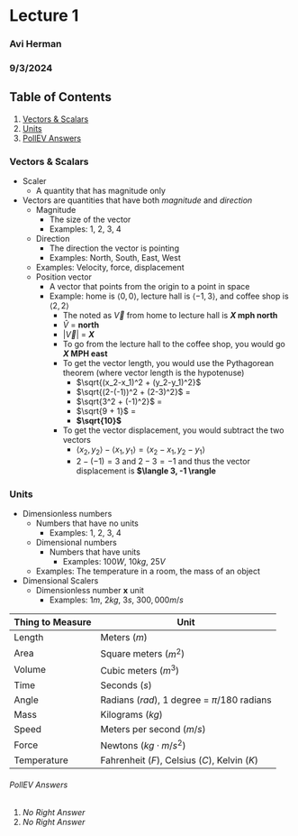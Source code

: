 # Lecture 1
### Avi Herman
### 9/3/2024

## Table of Contents
1. [Vectors & Scalars](#vectors--scalars)
2. [Units](#units)
3. [PollEV Answers](#pollev-answers)

### Vectors & Scalars
- Scaler  
  - A quantity that has magnitude only
- Vectors are quantities that have both *magnitude* and *direction*
  - Magnitude
    - The size of the vector
    - Examples: $1$, $2$, $3$, $4$
  - Direction
    - The direction the vector is pointing
    - Examples: North, South, East, West
  - Examples: Velocity, force, displacement
  - Position vector
    - A vector that points from the origin to a point in space
    - Example: home is $\langle 0, 0 \rangle$, lecture hall is $\langle -1, 3 \rangle$, and coffee shop is $\langle 2, 2 \rangle$
      - The noted as $\vec{V}$ from home to lecture hall is **$X$ mph north**
       - $\hat{V}$ = **north**
       - $|\vec{V}|$ = **$X$**
      - To go from the lecture hall to the coffee shop, you would go **$X$ MPH east**
       - To get the vector length, you would use the Pythagorean theorem (where vector length is the hypotenuse)
         - $\sqrt{(x_2-x_1)^2 + (y_2-y_1)^2}$
         - $\sqrt{(2-(-1))^2 + (2-3)^2}$ = 
         - $\sqrt{3^2 + (-1)^2}$ =
         - $\sqrt{9 + 1}$ = 
         - **$\sqrt{10}$**
       - To get the vector displacement, you would subtract the two vectors
         - $\langle x_2, y_2 \rangle - \langle x_1, y_1 \rangle = \langle x_2-x_1, y_2-y_1 \rangle$
         - $2-(-1) = 3$ and $2-3 = -1$ and thus the vector displacement is **$\langle 3, -1 \rangle**

### Units
- Dimensionless numbers
  - Numbers that have no units
      - Examples: $1$, $2$, $3$, $4$
  - Dimensional numbers
    - Numbers that have units
      - Examples: $100W$, $10kg$, $25V$
  - Examples: The temperature in a room, the mass of an object
- Dimensional Scalers
  - Dimensionless number **x** unit
    - Examples: $1m$, $2kg$, $3s$, $300,000m/s$

| Thing to Measure    | Unit                                          |
|---------------------|-----------------------------------------------|
| Length              | Meters ($m$)                                  |
| Area                | Square meters ($m^2$)                         |
| Volume              | Cubic meters ($m^3$)                          |
| Time                | Seconds ($s$)                                 |
| Angle               | Radians ($rad$), $1$ degree = $\pi/180$ radians |
| Mass                | Kilograms ($kg$)                              |
| Speed               | Meters per second ($m/s$)                     |
| Force               | Newtons ($kg \cdot m/s^2$)                    |
| Temperature         | Fahrenheit ($F$), Celsius ($C$), Kelvin ($K$) |

###### PollEV Answers
1. *No Right Answer*
2. *No Right Answer*


